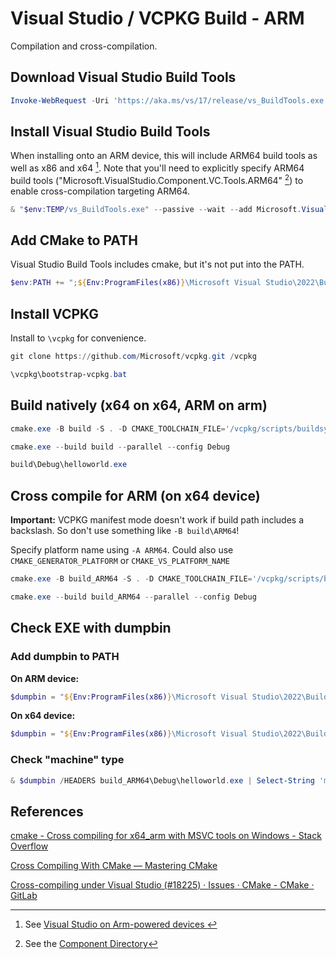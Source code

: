 # Visual Studio / VCPKG Build - ARM

Compilation and cross-compilation.

## Download Visual Studio Build Tools

```PowerShell
Invoke-WebRequest -Uri 'https://aka.ms/vs/17/release/vs_BuildTools.exe' -OutFile "$env:TEMP/vs_BuildTools.exe"
```

## Install Visual Studio Build Tools

When installing onto an ARM device, this will include ARM64 build tools as well as x86 and x64 [^1]. Note that you'll need to explicitly specify ARM64 build tools ("Microsoft.VisualStudio.Component.VC.Tools.ARM64" [^2]) to enable cross-compilation targeting ARM64.

```PowerShell
& "$env:TEMP/vs_BuildTools.exe" --passive --wait --add Microsoft.VisualStudio.Workload.VCTools --includeRecommended --add Microsoft.VisualStudio.Component.VC.Tools.ARM64
```

[^1]: See [Visual Studio on Arm-powered devices
](https://learn.microsoft.com/en-us/visualstudio/install/visual-studio-on-arm-devices?view=vs-2022)

[^2]: See the [Component Directory](https://learn.microsoft.com/en-us/visualstudio/install/workload-component-id-vs-build-tools?view=vs-2022)

## Add CMake to PATH

Visual Studio Build Tools includes cmake, but it's not put into the PATH.

```PowerShell
$env:PATH += ";${Env:ProgramFiles(x86)}\Microsoft Visual Studio\2022\BuildTools\Common7\IDE\CommonExtensions\Microsoft\CMake\CMake\bin"
```

## Install VCPKG

Install to `\vcpkg` for convenience.

```PowerShell
git clone https://github.com/Microsoft/vcpkg.git /vcpkg

\vcpkg\bootstrap-vcpkg.bat
```

## Build natively (x64 on x64, ARM on arm)

```PowerShell
cmake.exe -B build -S . -D CMAKE_TOOLCHAIN_FILE='/vcpkg/scripts/buildsystems/vcpkg.cmake'

cmake.exe --build build --parallel --config Debug

build\Debug\helloworld.exe
```

## Cross compile for ARM (on x64 device)

**Important:** VCPKG manifest mode doesn't work if build path includes a backslash.  So don't use something like `-B build\ARM64`!

Specify platform name using `-A ARM64`. Could also use `CMAKE_GENERATOR_PLATFORM` or `CMAKE_VS_PLATFORM_NAME`

```PowerShell
cmake.exe -B build_ARM64 -S . -D CMAKE_TOOLCHAIN_FILE='/vcpkg/scripts/buildsystems/vcpkg.cmake' -A ARM64

cmake.exe --build build_ARM64 --parallel --config Debug
```

## Check EXE with dumpbin

### Add dumpbin to PATH

**On ARM device:**

```PowerShell
$dumpbin = "${Env:ProgramFiles(x86)}\Microsoft Visual Studio\2022\BuildTools\VC\Tools\MSVC\14.35.32215\bin\Hostarm64\x64\dumpbin.exe"
```

**On x64 device:**

```PowerShell
$dumpbin = "${Env:ProgramFiles(x86)}\Microsoft Visual Studio\2022\BuildTools\VC\Tools\MSVC\14.35.32215\bin\Hostx64\x64\dumpbin.exe"
```

### Check "machine" type

```PowerShell
& $dumpbin /HEADERS build_ARM64\Debug\helloworld.exe | Select-String 'machine' -SimpleMatch
```

## References

[cmake - Cross compiling for x64_arm with MSVC tools on Windows - Stack Overflow](https://stackoverflow.com/questions/66063056/cross-compiling-for-x64-arm-with-msvc-tools-on-windows)

[Cross Compiling With CMake — Mastering CMake](https://cmake.org/cmake/help/book/mastering-cmake/chapter/Cross%20Compiling%20With%20CMake.html)

[Cross-compiling under Visual Studio (#18225) · Issues · CMake - CMake · GitLab](https://gitlab.kitware.com/cmake/cmake/-/issues/18225)
